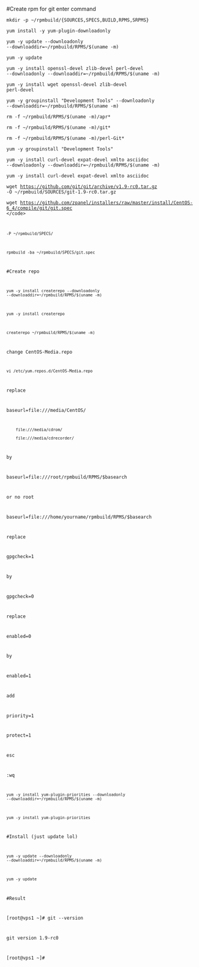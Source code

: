#Create rpm for git enter command

<code>mkdir -p ~/rpmbuild/{SOURCES,SPECS,BUILD,RPMS,SRPMS}</code>

<code>yum install -y yum-plugin-downloadonly</code>

<code>yum -y update --downloadonly --downloaddir=~/rpmbuild/RPMS/$(uname -m)</code>

<code>yum -y update</code>

<code>yum -y install openssl-devel zlib-devel perl-devel --downloadonly --downloaddir=~/rpmbuild/RPMS/$(uname -m)</code>

<code>yum -y install wget openssl-devel zlib-devel perl-devel</code>

<code>yum -y groupinstall "Development Tools" --downloadonly --downloaddir=~/rpmbuild/RPMS/$(uname -m)</code>

<code>rm -f ~/rpmbuild/RPMS/$(uname -m)/apr*</code>

<code>rm -f ~/rpmbuild/RPMS/$(uname -m)/git*</code>

<code>rm -f ~/rpmbuild/RPMS/$(uname -m)/perl-Git*</code>

<code>yum -y groupinstall "Development Tools"</code>

<code>yum -y install curl-devel expat-devel xmlto asciidoc --downloadonly --downloaddir=~/rpmbuild/RPMS/$(uname -m)</code>

<code>yum -y install curl-devel expat-devel xmlto asciidoc</code>

<code>wget https://github.com/git/git/archive/v1.9-rc0.tar.gz -O ~/rpmbuild/SOURCES/git-1.9-rc0.tar.gz</code>

<code>wget https://github.com/zpanel/installers/raw/master/install/CentOS-6_4/compile/git/git.spec \</code>

<code>-P ~/rpmbuild/SPECS/</code> 

<code>rpmbuild -ba ~/rpmbuild/SPECS/git.spec</code>

#Create repo

<code>yum -y install createrepo --downloadonly --downloaddir=~/rpmbuild/RPMS/$(uname -m)</code>

<code>yum -y install createrepo</code>

<code>createrepo ~/rpmbuild/RPMS/$(uname -m)</code>

change CentOS-Media.repo

<code>vi /etc/yum.repos.d/CentOS-Media.repo</code>

replace

baseurl=file:///media/CentOS/

        file:///media/cdrom/

        file:///media/cdrecorder/
        
by

baseurl=file:///root/rpmbuild/RPMS/$basearch

or no root

baseurl=file:///home/yourname/rpmbuild/RPMS/$basearch

replace

gpgcheck=1

by

gpgcheck=0

replace

enabled=0

by

enabled=1

add

priority=1

protect=1

esc

:wq

<code>yum -y install yum-plugin-priorities --downloadonly --downloaddir=~/rpmbuild/RPMS/$(uname -m)</code>

<code>yum -y install yum-plugin-priorities</code>

#Install (just update lol)

<code>yum -y update --downloadonly --downloaddir=~/rpmbuild/RPMS/$(uname -m)</code>

<code>yum -y update</code>

#Result

[root@vps1 ~]# git --version

git version 1.9-rc0

[root@vps1 ~]#


